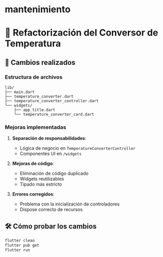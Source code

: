 # mantenimiento
# 🔄 Refactorización del Conversor de Temperatura

## 📌 Cambios realizados

### Estructura de archivos
```
lib/
├── main.dart
├── temperature_converter.dart
├── temperature_converter_controller.dart
└── widgets/
    ├── app_title.dart
    └── temperature_converter_card.dart
```

### Mejoras implementadas
1. **Separación de responsabilidades**:
   - Lógica de negocio en `TemperatureConverterController`
   - Componentes UI en `/widgets`

2. **Mejoras de código**:
   - Eliminación de código duplicado
   - Widgets reutilizables
   - Tipado más estricto

3. **Errores corregidos**:
   - Problema con la inicialización de controladores
   - Dispose correcto de recursos

## 🛠 Cómo probar los cambios
```bash
flutter clean
flutter pub get
flutter run
```